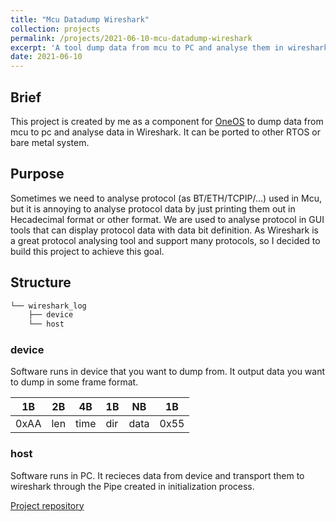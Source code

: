 ```yaml
---
title: "Mcu Datadump Wireshark"
collection: projects
permalink: /projects/2021-06-10-mcu-datadump-wireshark
excerpt: 'A tool dump data from mcu to PC and analyse them in wireshark.'
date: 2021-06-10
---
```


## Brief

This project is created by me as a component for [OneOS](https://gitee.com/cmcc-oneos/OneOS) to dump data from mcu to pc and analyse data in Wireshark. It can be ported to other RTOS or bare metal system.

## Purpose

Sometimes we need to analyse protocol (as BT/ETH/TCPIP/...) used in Mcu, but it is annoying to analyse protocol data by just printing them out in Hecadecimal format or other format. We are used to analyse protocol in GUI tools that can display protocol data with data bit definition. As Wireshark is a great protocol analysing tool and support many protocols, so I decided to build this project to achieve this goal.

## Structure
```c
└── wireshark_log
    ├── device
    └── host
```

### device

Software runs in device that you want to dump from. It output data you want to dump in some frame format. 

|  1B  |  2B  |  4B  |  1B  |  NB  |  1B  |
| ---  | ---  | ---  | ---  | ---  | ---  |
| 0xAA | len  | time | dir  | data | 0x55 |

### host

Software runs in PC. It recieces data from device and transport them to wireshark through the Pipe created in initialization process.

[Project repository](https://github.com/novumdun/novumdun.github.io)
